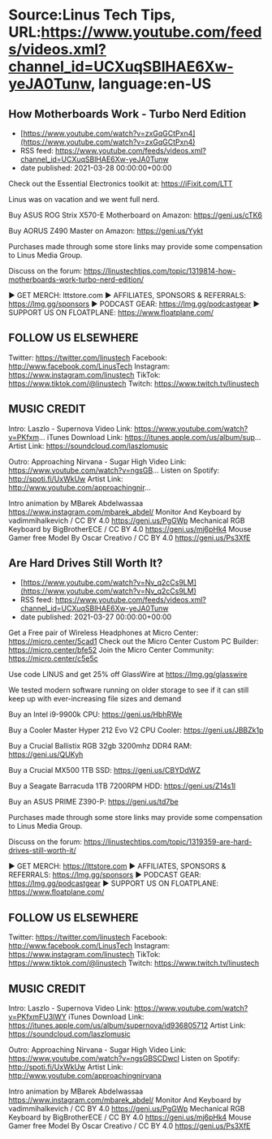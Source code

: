 # Source:Linus Tech Tips, URL:https://www.youtube.com/feeds/videos.xml?channel_id=UCXuqSBlHAE6Xw-yeJA0Tunw, language:en-US

## How Motherboards Work - Turbo Nerd Edition
 - [https://www.youtube.com/watch?v=zxGqGCtPxn4](https://www.youtube.com/watch?v=zxGqGCtPxn4)
 - RSS feed: https://www.youtube.com/feeds/videos.xml?channel_id=UCXuqSBlHAE6Xw-yeJA0Tunw
 - date published: 2021-03-28 00:00:00+00:00

Check out the Essential Electronics toolkit at: https://iFixit.com/LTT 

Linus was on vacation and we went full nerd.

Buy ASUS ROG Strix X570-E Motherboard on Amazon: https://geni.us/cTK6

Buy AORUS Z490 Master on Amazon: https://geni.us/Yykt

Purchases made through some store links may provide some compensation to Linus Media Group.

Discuss on the forum: https://linustechtips.com/topic/1319814-how-motherboards-work-turbo-nerd-edition/

► GET MERCH: lttstore.com
► AFFILIATES, SPONSORS & REFERRALS: https://lmg.gg/sponsors
► PODCAST GEAR: https://lmg.gg/podcastgear
► SUPPORT US ON FLOATPLANE: https://www.floatplane.com/

FOLLOW US ELSEWHERE
---------------------------------------------------  
Twitter: https://twitter.com/linustech
Facebook: http://www.facebook.com/LinusTech
Instagram: https://www.instagram.com/linustech
TikTok: https://www.tiktok.com/@linustech
Twitch: https://www.twitch.tv/linustech

MUSIC CREDIT
---------------------------------------------------
Intro: Laszlo - Supernova
Video Link: https://www.youtube.com/watch?v=PKfxm...
iTunes Download Link: https://itunes.apple.com/us/album/sup...
Artist Link: https://soundcloud.com/laszlomusic

Outro: Approaching Nirvana - Sugar High
Video Link: https://www.youtube.com/watch?v=ngsGB...
Listen on Spotify: http://spoti.fi/UxWkUw
Artist Link: http://www.youtube.com/approachingnir...

Intro animation by MBarek Abdelwassaa https://www.instagram.com/mbarek_abdel/
Monitor And Keyboard by vadimmihalkevich / CC BY 4.0  https://geni.us/PgGWp
Mechanical RGB Keyboard by BigBrotherECE / CC BY 4.0 https://geni.us/mj6pHk4
Mouse Gamer free Model By Oscar Creativo / CC BY 4.0 https://geni.us/Ps3XfE

## Are Hard Drives Still Worth It?
 - [https://www.youtube.com/watch?v=Nv_q2cCs9LM](https://www.youtube.com/watch?v=Nv_q2cCs9LM)
 - RSS feed: https://www.youtube.com/feeds/videos.xml?channel_id=UCXuqSBlHAE6Xw-yeJA0Tunw
 - date published: 2021-03-27 00:00:00+00:00

Get a Free pair of Wireless Headphones at Micro Center: https://micro.center/5cad1
Check out the Micro Center Custom PC Builder: https://micro.center/bfe52
Join the Micro Center Community: https://micro.center/c5e5c

Use code LINUS and get 25% off GlassWire at https://lmg.gg/glasswire

We tested modern software running on older storage to see if it can still keep up with ever-increasing file sizes and demand


Buy an Intel i9-9900k CPU: https://geni.us/HbhRWe

Buy a Cooler Master Hyper 212 Evo V2 CPU Cooler: https://geni.us/JBBZk1p

Buy a Crucial Ballistix RGB 32gb 3200mhz DDR4 RAM: https://geni.us/QUKyh

Buy a Crucial MX500 1TB SSD: https://geni.us/CBYDdWZ

Buy a Seagate Barracuda 1TB 7200RPM HDD: https://geni.us/Z14s1l

Buy an ASUS PRIME Z390-P: https://geni.us/td7be

Purchases made through some store links may provide some compensation to Linus Media Group.

Discuss on the forum: https://linustechtips.com/topic/1319359-are-hard-drives-still-worth-it/

► GET MERCH: https://lttstore.com
► AFFILIATES, SPONSORS & REFERRALS: https://lmg.gg/sponsors
► PODCAST GEAR: https://lmg.gg/podcastgear
► SUPPORT US ON FLOATPLANE: https://www.floatplane.com/

FOLLOW US ELSEWHERE
---------------------------------------------------  
Twitter: https://twitter.com/linustech
Facebook: http://www.facebook.com/LinusTech
Instagram: https://www.instagram.com/linustech
TikTok: https://www.tiktok.com/@linustech
Twitch: https://www.twitch.tv/linustech

MUSIC CREDIT
---------------------------------------------------
Intro: Laszlo - Supernova
Video Link: https://www.youtube.com/watch?v=PKfxmFU3lWY
iTunes Download Link: https://itunes.apple.com/us/album/supernova/id936805712
Artist Link: https://soundcloud.com/laszlomusic

Outro: Approaching Nirvana - Sugar High
Video Link: https://www.youtube.com/watch?v=ngsGBSCDwcI
Listen on Spotify: http://spoti.fi/UxWkUw
Artist Link: http://www.youtube.com/approachingnirvana

Intro animation by MBarek Abdelwassaa https://www.instagram.com/mbarek_abdel/
Monitor And Keyboard by vadimmihalkevich / CC BY 4.0  https://geni.us/PgGWp
Mechanical RGB Keyboard by BigBrotherECE / CC BY 4.0 https://geni.us/mj6pHk4
Mouse Gamer free Model By Oscar Creativo / CC BY 4.0 https://geni.us/Ps3XfE

